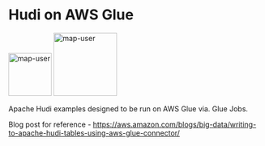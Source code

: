 # Hudi on AWS Glue

<img width="85" alt="map-user" src="https://img.shields.io/badge/views-475-green"> <img width="125" alt="map-user" src="https://img.shields.io/badge/unique visits-120-green">

Apache Hudi examples designed to be run on AWS Glue via. Glue Jobs.

Blog post for reference - https://aws.amazon.com/blogs/big-data/writing-to-apache-hudi-tables-using-aws-glue-connector/
